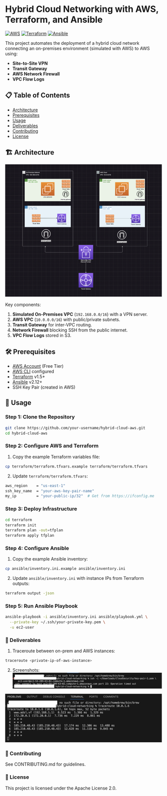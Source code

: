 # Hybrid Cloud Networking with AWS, Terraform, and Ansible

[![AWS](https://img.shields.io/badge/AWS-%23FF9900.svg?style=for-the-badge&logo=amazon-aws&logoColor=white)](https://aws.amazon.com)
[![Terraform](https://img.shields.io/badge/Terraform-7B42BC?style=for-the-badge&logo=terraform&logoColor=white)](https://www.terraform.io)
[![Ansible](https://img.shields.io/badge/Ansible-%231A1918.svg?style=for-the-badge&logo=ansible&logoColor=white)](https://www.ansible.com)

This project automates the deployment of a hybrid cloud network connecting an on-premises environment (simulated with AWS) to AWS using:
- **Site-to-Site VPN**
- **Transit Gateway**
- **AWS Network Firewall**
- **VPC Flow Logs**

## 📋 Table of Contents
- [Architecture](#architecture)
- [Prerequisites](#prerequisites)
- [Usage](#usage)
- [Deliverables](#deliverables)
- [Contributing](#contributing)
- [License](#license)

## 🏗 Architecture
![Hybrid Cloud Architecture](docs/SCREENSHOTS/architecture.png)

Key components:
1. **Simulated On-Premises VPC** (`192.168.0.0/16`) with a VPN server.
2. **AWS VPC** (`10.0.0.0/16`) with public/private subnets.
3. **Transit Gateway** for inter-VPC routing.
4. **Network Firewall** blocking SSH from the public internet.
5. **VPC Flow Logs** stored in S3.

## 🛠 Prerequisites
- [AWS Account](https://aws.amazon.com/free) (Free Tier)
- [AWS CLI](https://aws.amazon.com/cli/) configured
- [Terraform](https://www.terraform.io/downloads) v1.5+
- [Ansible](https://docs.ansible.com/ansible/latest/installation_guide/index.html) v2.12+
- SSH Key Pair (created in AWS)

## 🚀 Usage

### Step 1: Clone the Repository
```bash
git clone https://github.com/your-username/hybrid-cloud-aws.git
cd hybrid-cloud-aws
```
### Step 2: Configure AWS and Terraform
1. Copy the example Terraform variables file:
```bash
cp terraform/terraform.tfvars.example terraform/terraform.tfvars
```


2. Update ```terraform/terraform.tfvars```:
```bash
aws_region    = "us-east-1"
ssh_key_name  = "your-aws-key-pair-name"
my_ip         = "your-public-ip/32"  # Get from https://ifconfig.me
```

### Step 3: Deploy Infrastructure
```bash
cd terraform
terraform init
terraform plan -out=tfplan
terraform apply tfplan
```
### Step 4: Configure Ansible
1. Copy the example Ansible inventory:
```bash
cp ansible/inventory.ini.example ansible/inventory.ini
```
2. Update ```ansible/inventory.ini``` with instance IPs from Terraform outputs:
```bash
terraform output -json
```

### Step 5: Run Ansible Playbook
```bash
ansible-playbook -i ansible/inventory.ini ansible/playbook.yml \
  --private-key ~/.ssh/your-private-key.pem \
  -u ec2-user
```
### 📄 Deliverables
1. Traceroute between on-prem and AWS instances:

```bash
traceroute <private-ip-of-aws-instance>
```
2. Screenshots:
![Network Firewall blocking SSH](/docs/SCREENSHOTS/firewall-block.png)

![VPC Flow Logs in S3](/docs/SCREENSHOTS/traceroute-1.png)

### 🤝 Contributing
See CONTRIBUTING.md for guidelines.

### 📜 License
This project is licensed under the Apache License 2.0.








